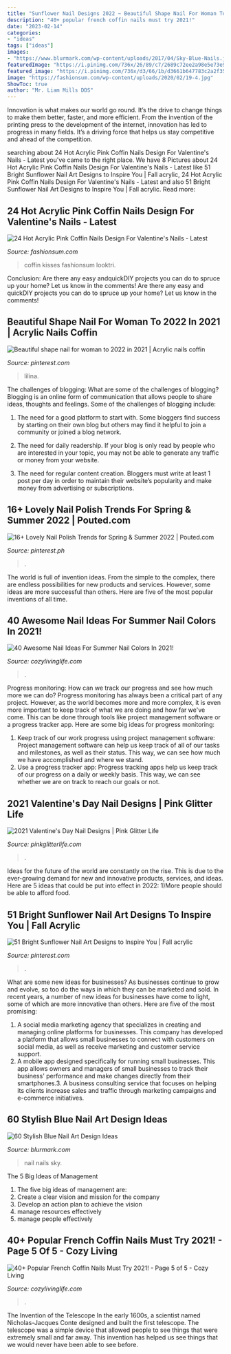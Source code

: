 ```yaml
---
title: "Sunflower Nail Designs 2022 ~ Beautiful Shape Nail For Woman To 2022 In 2021"
description: "40+ popular french coffin nails must try 2021!"
date: "2023-02-14"
categories:
- "ideas"
tags: ["ideas"]
images:
- "https://www.blurmark.com/wp-content/uploads/2017/04/Sky-Blue-Nails.jpg"
featuredImage: "https://i.pinimg.com/736x/26/89/c7/2689c72ee2a98e5e73e9301326c8a1ec.jpg"
featured_image: "https://i.pinimg.com/736x/d3/66/1b/d3661b647783c2a2f35fe87b9c7739a8.jpg"
image: "https://fashionsum.com/wp-content/uploads/2020/02/19-4.jpg"
ShowToc: true
author: "Mr. Liam Mills DDS"
---
```



Innovation is what makes our world go round. It’s the drive to change things to make them better, faster, and more efficient. From the invention of the printing press to the development of the internet, innovation has led to progress in many fields. It’s a driving force that helps us stay competitive and ahead of the competition.

	

		
searching about 24 Hot Acrylic Pink Coffin Nails Design For Valentine&#039;s Nails - Latest you've came to the right place. We have 8 Pictures about 24 Hot Acrylic Pink Coffin Nails Design For Valentine&#039;s Nails - Latest like 51 Bright Sunflower Nail Art Designs to Inspire You | Fall acrylic, 24 Hot Acrylic Pink Coffin Nails Design For Valentine&#039;s Nails - Latest and also 51 Bright Sunflower Nail Art Designs to Inspire You | Fall acrylic. Read more:
		
    
## 24 Hot Acrylic Pink Coffin Nails Design For Valentine&#039;s Nails - Latest

<img loading=lazy src="https://fashionsum.com/wp-content/uploads/2020/02/19-4.jpg" onerror="this.onerror=null;this.src='https://tse1.mm.bing.net/th?id=OIP.sDE5_4r6abUmXHm0xwOvlAHaKR&amp;pid=15.1';" alt="24 Hot Acrylic Pink Coffin Nails Design For Valentine&#039;s Nails - Latest">

_Source: fashionsum.com_

>coffin kisses fashionsum looktri. 

	

Conclusion: Are there any easy andquickDIY projects you can do to spruce up your home? Let us know in the comments!
Are there any easy and quickDIY projects you can do to spruce up your home? Let us know in the comments!

    
## Beautiful Shape Nail For Woman To 2022 In 2021 | Acrylic Nails Coffin

<img loading=lazy src="https://i.pinimg.com/736x/d3/66/1b/d3661b647783c2a2f35fe87b9c7739a8.jpg" onerror="this.onerror=null;this.src='https://tse4.mm.bing.net/th?id=OIP.N5xfhfieg9H01ghGla1OHgHaHF&amp;pid=15.1';" alt="Beautiful shape nail for woman to 2022 in 2021 | Acrylic nails coffin">

_Source: pinterest.com_

>lilina. 

	

The challenges of blogging: What are some of the challenges of blogging?
Blogging is an online form of communication that allows people to share ideas, thoughts and feelings. Some of the challenges of blogging include:
1. The need for a good platform to start with. Some bloggers find success by starting on their own blog but others may find it helpful to join a community or joined a blog network.

2. The need for daily readership. If your blog is only read by people who are interested in your topic, you may not be able to generate any traffic or money from your website.

3. The need for regular content creation. Bloggers must write at least 1 post per day in order to maintain their website’s popularity and make money from advertising or subscriptions.

    
## 16+ Lovely Nail Polish Trends For Spring &amp; Summer 2022 | Pouted.com

<img loading=lazy src="https://i.pinimg.com/736x/26/89/c7/2689c72ee2a98e5e73e9301326c8a1ec.jpg" onerror="this.onerror=null;this.src='https://tse4.mm.bing.net/th?id=OIP.5U-sDiudrzA1gqVRwyVwcAHaLG&amp;pid=15.1';" alt="16+ Lovely Nail Polish Trends for Spring &amp; Summer 2022 | Pouted.com">

_Source: pinterest.ph_

>. 

	

The world is full of invention ideas. From the simple to the complex, there are endless possibilities for new products and services. However, some ideas are more successful than others. Here are five of the most popular inventions of all time.

    
## 40 Awesome Nail Ideas For Summer Nail Colors In 2021!

<img loading=lazy src="https://cozylivinglife.com/wp-content/uploads/2021/05/26-3-768x1152.jpg" onerror="this.onerror=null;this.src='https://tse3.mm.bing.net/th?id=OIP.voq-3TdwS0vvoH5Sb1vWWgHaLH&amp;pid=15.1';" alt="40 Awesome Nail Ideas For Summer Nail Colors In 2021!">

_Source: cozylivinglife.com_

>. 

	

Progress monitoring: How can we track our progress and see how much more we can do?
Progress monitoring has always been a critical part of any project. However, as the world becomes more and more complex, it is even more important to keep track of what we are doing and how far we've come. This can be done through tools like project management software or a progress tracker app. Here are some big ideas for progress monitoring: 
1. Keep track of our work progress using project management software: Project management software can help us keep track of all of our tasks and milestones, as well as their status. This way, we can see how much we have accomplished and where we stand. 
2. Use a progress tracker app: Progress tracking apps help us keep track of our progress on a daily or weekly basis. This way, we can see whether we are on track to reach our goals or not. 

    
## 2021 Valentine&#039;s Day Nail Designs | Pink Glitter Life

<img loading=lazy src="https://pinkglitterlife.com/wp-content/uploads/2021/02/IMG_6753-1536x1536.jpg" onerror="this.onerror=null;this.src='https://tse1.mm.bing.net/th?id=OIP.5nCeX_MEFVUQlxEAR_MN3wHaHa&amp;pid=15.1';" alt="2021 Valentine&#039;s Day Nail Designs | Pink Glitter Life">

_Source: pinkglitterlife.com_

>. 

	

Ideas for the future of the world are constantly on the rise. This is due to the ever-growing demand for new and innovative products, services, and ideas. Here are 5 ideas that could be put into effect in 2022: 1)More people should be able to afford food. 

    
## 51 Bright Sunflower Nail Art Designs To Inspire You | Fall Acrylic

<img loading=lazy src="https://i.pinimg.com/736x/9d/7a/59/9d7a59605d23c4ec015017acc852cffb.jpg" onerror="this.onerror=null;this.src='https://tse1.mm.bing.net/th?id=OIP.y3Xsl9zEEat0XmRf9KF7IAHaHa&amp;pid=15.1';" alt="51 Bright Sunflower Nail Art Designs to Inspire You | Fall acrylic">

_Source: pinterest.com_

>. 

	

What are some new ideas for businesses?
As businesses continue to grow and evolve, so too do the ways in which they can be marketed and sold. In recent years, a number of new ideas for businesses have come to light, some of which are more innovative than others. Here are five of the most promising:
1. A social media marketing agency that specializes in creating and managing online platforms for businesses. This company has developed a platform that allows small businesses to connect with customers on social media, as well as receive marketing and customer service support.
2. A mobile app designed specifically for running small businesses. This app allows owners and managers of small businesses to track their business' performance and make changes directly from their smartphones.3. A business consulting service that focuses on helping its clients increase sales and traffic through marketing campaigns and e-commerce initiatives.
    
## 60 Stylish Blue Nail Art Design Ideas

<img loading=lazy src="https://www.blurmark.com/wp-content/uploads/2017/04/Sky-Blue-Nails.jpg" onerror="this.onerror=null;this.src='https://tse2.mm.bing.net/th?id=OIP.ravv2I7BDMp7CulZBiBBUgHaII&amp;pid=15.1';" alt="60 Stylish Blue Nail Art Design Ideas">

_Source: blurmark.com_

>nail nails sky. 

	

The 5 Big Ideas of Management
1. The five big ideas of management are: 
1. Create a clear vision and mission for the company 
2. Develop an action plan to achieve the vision 
3. manage resources effectively 
4. manage people effectively 

    
## 40+ Popular French Coffin Nails Must Try 2021! - Page 5 Of 5 - Cozy Living

<img loading=lazy src="https://cozylivinglife.com/wp-content/uploads/2021/05/22-6.jpg" onerror="this.onerror=null;this.src='https://tse3.mm.bing.net/th?id=OIP.ucruvtJ8y91CTrsUeYeGuwHaLH&amp;pid=15.1';" alt="40+ Popular French Coffin Nails Must Try 2021! - Page 5 of 5 - Cozy Living">

_Source: cozylivinglife.com_

>. 

	

The Invention of the Telescope
In the early 1600s, a scientist named Nicholas-Jacques Conte designed and built the first telescope. The telescope was a simple device that allowed people to see things that were extremely small and far away. This invention has helped us see things that we would never have been able to see before.

